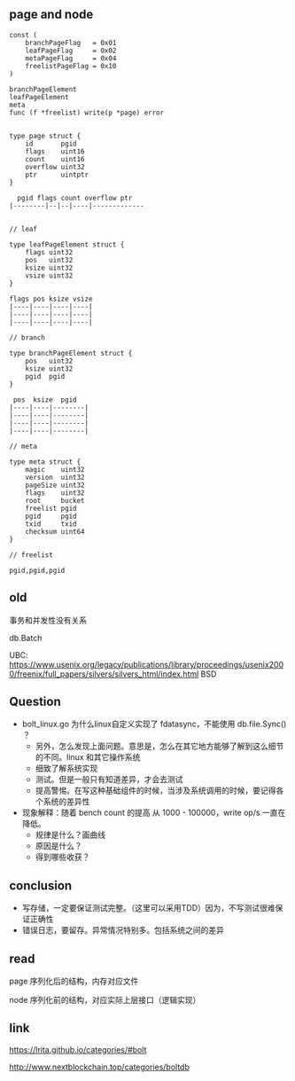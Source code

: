 
## page and node

```
const (
	branchPageFlag   = 0x01
	leafPageFlag     = 0x02
	metaPageFlag     = 0x04
	freelistPageFlag = 0x10
)

branchPageElement
leafPageElement
meta
func (f *freelist) write(p *page) error


type page struct {
	id       pgid
	flags    uint16
	count    uint16
	overflow uint32
	ptr      uintptr
}

  pgid flags count overflow ptr
|--------|--|--|----|-------------


// leaf

type leafPageElement struct {
	flags uint32
	pos   uint32
	ksize uint32
	vsize uint32
}

flags pos ksize vsize
|----|----|----|----|
|----|----|----|----|
|----|----|----|----|

// branch

type branchPageElement struct {
	pos   uint32
	ksize uint32
	pgid  pgid
}

 pos  ksize  pgid
|----|----|--------|
|----|----|--------|
|----|----|--------|
|----|----|--------|

// meta

type meta struct {
	magic    uint32
	version  uint32
	pageSize uint32
	flags    uint32
	root     bucket
	freelist pgid
	pgid     pgid
	txid     txid
	checksum uint64
}

// freelist

pgid,pgid,pgid

```






## old

事务和并发性没有关系

db.Batch


UBC: https://www.usenix.org/legacy/publications/library/proceedings/usenix2000/freenix/full_papers/silvers/silvers_html/index.html
BSD


## Question

- bolt_linux.go 为什么linux自定义实现了 fdatasync，不能使用 db.file.Sync() ？
    - 另外，怎么发现上面问题。意思是，怎么在其它地方能够了解到这么细节的不同。linux 和其它操作系统
    - 细致了解系统实现
    - 测试。但是一般只有知道差异，才会去测试
    - 提高警惕。在写这种基础组件的时候，当涉及系统调用的时候，要记得各个系统的差异性
- 现象解释：随着 bench count 的提高 从 1000 - 100000，write op/s 一直在降低。
    - 规律是什么？画曲线
    - 原因是什么？
    - 得到哪些收获？

## conclusion

- 写存储，一定要保证测试完整。（这里可以采用TDD）因为，不写测试很难保证正确性
- 错误日志，要留存。异常情况特别多。包括系统之间的差异


## read

page 序列化后的结构，内存对应文件

node 序列化前的结构，对应实际上层接口（逻辑实现）


## link

https://lrita.github.io/categories/#bolt

http://www.nextblockchain.top/categories/boltdb


